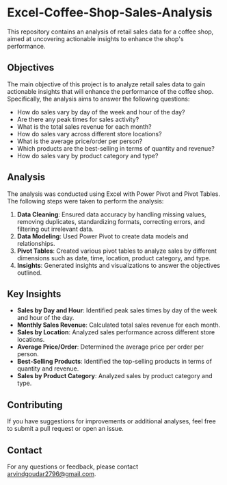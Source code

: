# Excel-Coffee-Shop-Sales-Analysis


This repository contains an analysis of retail sales data for a coffee shop, aimed at uncovering actionable insights to enhance the shop's performance.

## Objectives

The main objective of this project is to analyze retail sales data to gain actionable insights that will enhance the performance of the coffee shop. Specifically, the analysis aims to answer the following questions:
- How do sales vary by day of the week and hour of the day?
- Are there any peak times for sales activity?
- What is the total sales revenue for each month?
- How do sales vary across different store locations?
- What is the average price/order per person?
- Which products are the best-selling in terms of quantity and revenue?
- How do sales vary by product category and type?


## Analysis

The analysis was conducted using Excel with Power Pivot and Pivot Tables. The following steps were taken to perform the analysis:

1. **Data Cleaning**: Ensured data accuracy by handling missing values, removing duplicates, standardizing formats, correcting errors, and filtering out irrelevant data.
2. **Data Modeling**: Used Power Pivot to create data models and relationships.
3. **Pivot Tables**: Created various pivot tables to analyze sales by different dimensions such as date, time, location, product category, and type.
4. **Insights**: Generated insights and visualizations to answer the objectives outlined.

## Key Insights

- **Sales by Day and Hour**: Identified peak sales times by day of the week and hour of the day.
- **Monthly Sales Revenue**: Calculated total sales revenue for each month.
- **Sales by Location**: Analyzed sales performance across different store locations.
- **Average Price/Order**: Determined the average price per order per person.
- **Best-Selling Products**: Identified the top-selling products in terms of quantity and revenue.
- **Sales by Product Category**: Analyzed sales by product category and type.


## Contributing

If you have suggestions for improvements or additional analyses, feel free to submit a pull request or open an issue.


## Contact

For any questions or feedback, please contact arvindgoudar2796@gmail.com.

